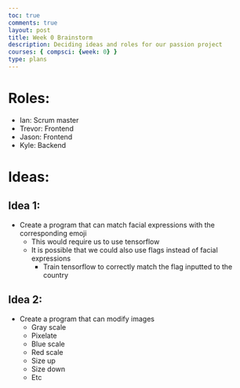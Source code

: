 ```yaml
---
toc: true
comments: true
layout: post
title: Week 0 Brainstorm
description: Deciding ideas and roles for our passion project
courses: { compsci: {week: 0} }
type: plans
---
```


# Roles:
- Ian: Scrum master
- Trevor: Frontend
- Jason: Frontend
- Kyle: Backend

# Ideas:
## Idea 1:
- Create a program that can match facial expressions with the corresponding emoji
    - This would require us to use tensorflow
    - It is possible that we could also use flags instead of facial expressions
        - Train tensorflow to correctly match the flag inputted to the country
## Idea 2:
- Create a program that can modify images
    - Gray scale
    - Pixelate
    - Blue scale
    - Red scale
    - Size up
    - Size down
    - Etc